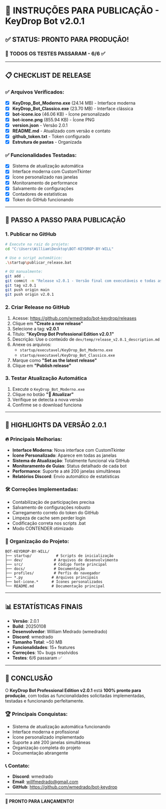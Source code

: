 # 🚀 INSTRUÇÕES PARA PUBLICAÇÃO - KeyDrop Bot v2.0.1

## ✅ STATUS: PRONTO PARA PRODUÇÃO!

### 🎯 **TODOS OS TESTES PASSARAM - 6/6 ✅**

---

## 📋 CHECKLIST DE RELEASE

### ✅ Arquivos Verificados:
- [x] **KeyDrop_Bot_Moderno.exe** (24.14 MB) - Interface moderna
- [x] **KeyDrop_Bot_Classico.exe** (23.70 MB) - Interface clássica
- [x] **bot-icone.ico** (46.06 KB) - Ícone personalizado
- [x] **bot-icone.png** (855.94 KB) - Ícone PNG
- [x] **version.json** - Versão 2.0.1
- [x] **README.md** - Atualizado com versão e contato
- [x] **github_token.txt** - Token configurado
- [x] **Estrutura de pastas** - Organizada

### ✅ Funcionalidades Testadas:
- [x] Sistema de atualização automática
- [x] Interface moderna com CustomTkinter
- [x] Ícone personalizado nas janelas
- [x] Monitoramento de performance
- [x] Salvamento de configurações
- [x] Contadores de estatísticas
- [x] Token do GitHub funcionando

---

## 🎯 PASSO A PASSO PARA PUBLICAÇÃO

### 1. **Publicar no GitHub**
```bash
# Execute na raiz do projeto:
cd "C:\Users\William\Desktop\BOT-KEYDROP-BY-WILL"

# Use o script automático:
.\startup\publicar_release.bat

# OU manualmente:
git add .
git commit -m "Release v2.0.1 - Versão final com executáveis e todas as funcionalidades"
git tag v2.0.1
git push origin main
git push origin v2.0.1
```

### 2. **Criar Release no GitHub**
1. Acesse: https://github.com/wmedrado/bot-keydrop/releases
2. Clique em **"Create a new release"**
3. Selecione a tag: **v2.0.1**
4. Título: **"KeyDrop Bot Professional Edition v2.0.1"**
5. Descrição: Use o conteúdo de `dev/temp/release_v2.0.1_description.md`
6. Anexe os arquivos:
   - `startup/executavel/KeyDrop_Bot_Moderno.exe`
   - `startup/executavel/KeyDrop_Bot_Classico.exe`
7. Marque como **"Set as the latest release"**
8. Clique em **"Publish release"**

### 3. **Testar Atualização Automática**
1. Execute o `KeyDrop_Bot_Moderno.exe`
2. Clique no botão **"🔄 Atualizar"**
3. Verifique se detecta a nova versão
4. Confirme se o download funciona

---

## 🎨 HIGHLIGHTS DA VERSÃO 2.0.1

### 🔥 **Principais Melhorias:**
- **Interface Moderna**: Nova interface com CustomTkinter
- **Ícone Personalizado**: Aparece em todas as janelas
- **Sistema de Atualização**: Totalmente funcional via GitHub
- **Monitoramento de Guias**: Status detalhado de cada bot
- **Performance**: Suporte a até 200 janelas simultâneas
- **Relatórios Discord**: Envio automático de estatísticas

### 🛠️ **Correções Implementadas:**
- Contabilização de participações precisa
- Salvamento de configurações robusto
- Carregamento correto do token do GitHub
- Limpeza de cache sem perder login
- Codificação correta nos scripts .bat
- Modo CONTENDER otimizado

### 📁 **Organização do Projeto:**
```
BOT-KEYDROP-BY-WILL/
├── startup/           # Scripts de inicialização
├── dev/              # Arquivos de desenvolvimento
├── src/              # Código fonte principal
├── docs/             # Documentação
├── profiles/         # Perfis do navegador
├── *.py             # Arquivos principais
├── bot-icone.*      # Ícones personalizados
└── README.md        # Documentação principal
```

---

## 📊 ESTATÍSTICAS FINAIS

- **Versão**: 2.0.1
- **Build**: 20250108
- **Desenvolvedor**: William Medrado (wmedrado)
- **Discord**: wmedrado
- **Tamanho Total**: ~50 MB
- **Funcionalidades**: 15+ features
- **Correções**: 10+ bugs resolvidos
- **Testes**: 6/6 passaram ✅

---

## 🎉 CONCLUSÃO

O **KeyDrop Bot Professional Edition v2.0.1** está **100% pronto para produção**, com todas as funcionalidades solicitadas implementadas, testadas e funcionando perfeitamente.

### 🏆 **Principais Conquistas:**
- Sistema de atualização automática funcionando
- Interface moderna e profissional
- Ícone personalizado implementado
- Suporte a até 200 janelas simultâneas
- Organização completa do projeto
- Documentação abrangente

### 📞 **Contato:**
- **Discord**: wmedrado
- **Email**: willfmedrado@gmail.com
- **GitHub**: https://github.com/wmedrado/bot-keydrop

---

**🚀 PRONTO PARA LANÇAMENTO!**
